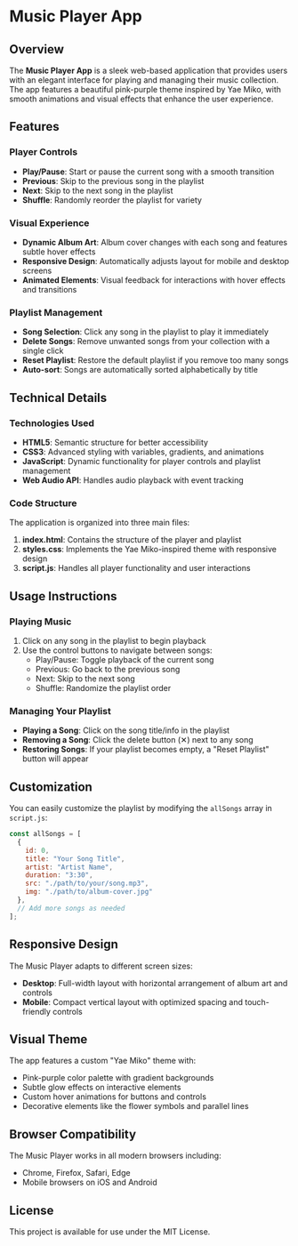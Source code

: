 # Music Player App

## Overview

The **Music Player App** is a sleek web-based application that provides users with an elegant interface for playing and managing their music collection. The app features a beautiful pink-purple theme inspired by Yae Miko, with smooth animations and visual effects that enhance the user experience.

## Features

### Player Controls

- **Play/Pause**: Start or pause the current song with a smooth transition
- **Previous**: Skip to the previous song in the playlist
- **Next**: Skip to the next song in the playlist
- **Shuffle**: Randomly reorder the playlist for variety

### Visual Experience

- **Dynamic Album Art**: Album cover changes with each song and features subtle hover effects
- **Responsive Design**: Automatically adjusts layout for mobile and desktop screens
- **Animated Elements**: Visual feedback for interactions with hover effects and transitions

### Playlist Management

- **Song Selection**: Click any song in the playlist to play it immediately
- **Delete Songs**: Remove unwanted songs from your collection with a single click
- **Reset Playlist**: Restore the default playlist if you remove too many songs
- **Auto-sort**: Songs are automatically sorted alphabetically by title

## Technical Details

### Technologies Used

- **HTML5**: Semantic structure for better accessibility
- **CSS3**: Advanced styling with variables, gradients, and animations
- **JavaScript**: Dynamic functionality for player controls and playlist management
- **Web Audio API**: Handles audio playback with event tracking

### Code Structure

The application is organized into three main files:

1. **index.html**: Contains the structure of the player and playlist
2. **styles.css**: Implements the Yae Miko-inspired theme with responsive design
3. **script.js**: Handles all player functionality and user interactions

## Usage Instructions

### Playing Music

1. Click on any song in the playlist to begin playback
2. Use the control buttons to navigate between songs:
   - Play/Pause: Toggle playback of the current song
   - Previous: Go back to the previous song
   - Next: Skip to the next song
   - Shuffle: Randomize the playlist order

### Managing Your Playlist

- **Playing a Song**: Click on the song title/info in the playlist
- **Removing a Song**: Click the delete button (✕) next to any song
- **Restoring Songs**: If your playlist becomes empty, a "Reset Playlist" button will appear

## Customization

You can easily customize the playlist by modifying the `allSongs` array in `script.js`:

```javascript
const allSongs = [
  {
    id: 0,
    title: "Your Song Title",
    artist: "Artist Name",
    duration: "3:30",
    src: "./path/to/your/song.mp3",
    img: "./path/to/album-cover.jpg"
  },
  // Add more songs as needed
];
```

## Responsive Design

The Music Player adapts to different screen sizes:

- **Desktop**: Full-width layout with horizontal arrangement of album art and controls
- **Mobile**: Compact vertical layout with optimized spacing and touch-friendly controls

## Visual Theme

The app features a custom "Yae Miko" theme with:

- Pink-purple color palette with gradient backgrounds
- Subtle glow effects on interactive elements
- Custom hover animations for buttons and controls
- Decorative elements like the flower symbols and parallel lines

## Browser Compatibility

The Music Player works in all modern browsers including:
- Chrome, Firefox, Safari, Edge
- Mobile browsers on iOS and Android

## License

This project is available for use under the MIT License.
